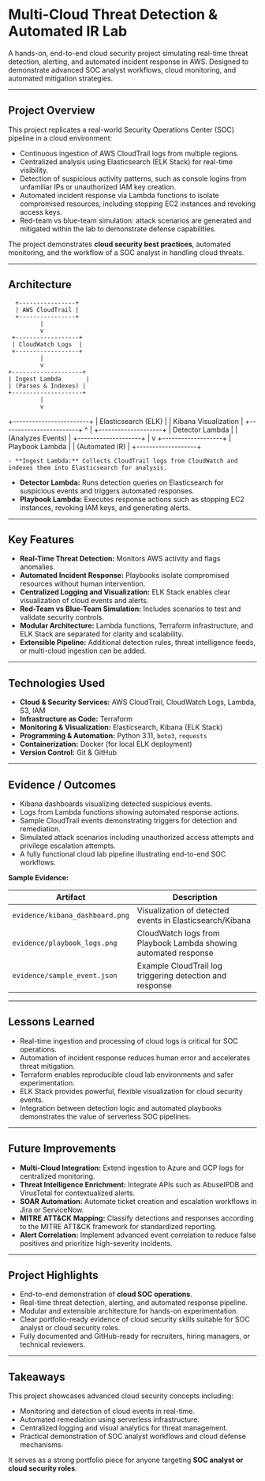 # Multi-Cloud Threat Detection & Automated IR Lab

A hands-on, end-to-end cloud security project simulating real-time threat detection, alerting, and automated incident response in AWS. Designed to demonstrate advanced SOC analyst workflows, cloud monitoring, and automated mitigation strategies.

---

## Project Overview

This project replicates a real-world Security Operations Center (SOC) pipeline in a cloud environment:

- Continuous ingestion of AWS CloudTrail logs from multiple regions.
- Centralized analysis using Elasticsearch (ELK Stack) for real-time visibility.
- Detection of suspicious activity patterns, such as console logins from unfamiliar IPs or unauthorized IAM key creation.
- Automated incident response via Lambda functions to isolate compromised resources, including stopping EC2 instances and revoking access keys.
- Red-team vs blue-team simulation: attack scenarios are generated and mitigated within the lab to demonstrate defense capabilities.

The project demonstrates **cloud security best practices**, automated monitoring, and the workflow of a SOC analyst in handling cloud threats.

---

## Architecture

      +----------------+
      | AWS CloudTrail |
      +----------------+
             |
             v
     +------------------+
     | CloudWatch Logs  |
     +------------------+
             |
             v
    +--------------------+
    | Ingest Lambda       |
    | (Parses & Indexes) |
    +--------------------+
             |
             v
  +------------------------+
  | Elasticsearch (ELK)    |
  | Kibana Visualization   |
  +------------------------+
             ^
             |
     +--------------------+
     | Detector Lambda    |
     | (Analyzes Events)  |
     +--------------------+
             |
             v
    +-------------------+
    | Playbook Lambda   |
    | (Automated IR)    |
    +-------------------+

    - **Ingest Lambda:** Collects CloudTrail logs from CloudWatch and indexes them into Elasticsearch for analysis.
- **Detector Lambda:** Runs detection queries on Elasticsearch for suspicious events and triggers automated responses.
- **Playbook Lambda:** Executes response actions such as stopping EC2 instances, revoking IAM keys, and generating alerts.

---

## Key Features

- **Real-Time Threat Detection:** Monitors AWS activity and flags anomalies.
- **Automated Incident Response:** Playbooks isolate compromised resources without human intervention.
- **Centralized Logging and Visualization:** ELK Stack enables clear visualization of cloud events and alerts.
- **Red-Team vs Blue-Team Simulation:** Includes scenarios to test and validate security controls.
- **Modular Architecture:** Lambda functions, Terraform infrastructure, and ELK Stack are separated for clarity and scalability.
- **Extensible Pipeline:** Additional detection rules, threat intelligence feeds, or multi-cloud ingestion can be added.

---

## Technologies Used

- **Cloud & Security Services:** AWS CloudTrail, CloudWatch Logs, Lambda, S3, IAM
- **Infrastructure as Code:** Terraform
- **Monitoring & Visualization:** Elasticsearch, Kibana (ELK Stack)
- **Programming & Automation:** Python 3.11, `boto3`, `requests`
- **Containerization:** Docker (for local ELK deployment)
- **Version Control:** Git & GitHub

---

## Evidence / Outcomes

- Kibana dashboards visualizing detected suspicious events.
- Logs from Lambda functions showing automated response actions.
- Sample CloudTrail events demonstrating triggers for detection and remediation.
- Simulated attack scenarios including unauthorized access attempts and privilege escalation attempts.
- A fully functional cloud lab pipeline illustrating end-to-end SOC workflows.

**Sample Evidence:**

| Artifact | Description |
|----------|-------------|
| `evidence/kibana_dashboard.png` | Visualization of detected events in Elasticsearch/Kibana |
| `evidence/playbook_logs.png` | CloudWatch logs from Playbook Lambda showing automated response |
| `evidence/sample_event.json` | Example CloudTrail log triggering detection and response |

---

## Lessons Learned

- Real-time ingestion and processing of cloud logs is critical for SOC operations.
- Automation of incident response reduces human error and accelerates threat mitigation.
- Terraform enables reproducible cloud lab environments and safer experimentation.
- ELK Stack provides powerful, flexible visualization for cloud security events.
- Integration between detection logic and automated playbooks demonstrates the value of serverless SOC pipelines.

---

## Future Improvements

- **Multi-Cloud Integration:** Extend ingestion to Azure and GCP logs for centralized monitoring.
- **Threat Intelligence Enrichment:** Integrate APIs such as AbuseIPDB and VirusTotal for contextualized alerts.
- **SOAR Automation:** Automate ticket creation and escalation workflows in Jira or ServiceNow.
- **MITRE ATT&CK Mapping:** Classify detections and responses according to the MITRE ATT&CK framework for standardized reporting.
- **Alert Correlation:** Implement advanced event correlation to reduce false positives and prioritize high-severity incidents.

---

## Project Highlights

- End-to-end demonstration of **cloud SOC operations**.
- Real-time threat detection, alerting, and automated response pipeline.
- Modular and extensible architecture for hands-on experimentation.
- Clear portfolio-ready evidence of cloud security skills suitable for SOC analyst or cloud security roles.
- Fully documented and GitHub-ready for recruiters, hiring managers, or technical reviewers.

---

## Takeaways

This project showcases advanced cloud security concepts including:

- Monitoring and detection of cloud events in real-time.
- Automated remediation using serverless infrastructure.
- Centralized logging and visual analytics for threat management.
- Practical demonstration of SOC analyst workflows and cloud defense mechanisms.

It serves as a strong portfolio piece for anyone targeting **SOC analyst or cloud security roles**.
